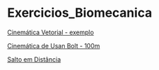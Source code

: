 Exercicios_Biomecanica
======================

 [Cinemática Vetorial - exemplo](http://nbviewer.ipython.org/urls/raw.github.com/ojon/Exercicios_Biomecanica/master/Cinem%25C3%25A1tica%2520Vetores.ipynb )

 [Cinemática de Usan Bolt - 100m](http://nbviewer.ipython.org/urls/raw.github.com/ojon/Exercicios_Biomecanica/master/Usan%2520Bolt%2520100m%2520Berlin.ipynb )
 
 [Salto em Distância ](http://nbviewer.ipython.org/urls/raw.github.com/ojon/Exercicios_Biomecanica/master/long%2520jump.ipynb)
